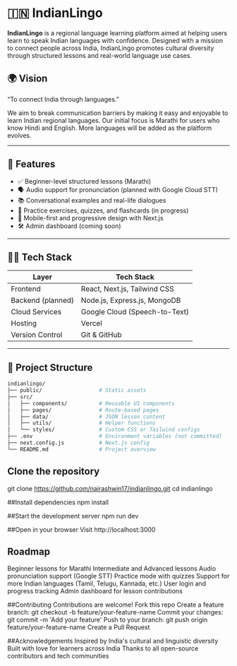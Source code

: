 # 🇮🇳 IndianLingo

**IndianLingo** is a regional language learning platform aimed at helping users learn to speak Indian languages with confidence. Designed with a mission to connect people across India, IndianLingo promotes cultural diversity through structured lessons and real-world language use cases.

## 🌍 Vision

“To connect India through languages.”

We aim to break communication barriers by making it easy and enjoyable to learn Indian regional languages. Our initial focus is Marathi for users who know Hindi and English. More languages will be added as the platform evolves.

---

## 🚀 Features

- ✅ Beginner-level structured lessons (Marathi)
- 🗣️ Audio support for pronunciation (planned with Google Cloud STT)
- 📚 Conversational examples and real-life dialogues
- 🎯 Practice exercises, quizzes, and flashcards (in progress)
- 📱 Mobile-first and progressive design with Next.js
- 🛠️ Admin dashboard (coming soon)

---

## 🧑‍💻 Tech Stack

| Layer        | Tech Stack            |
|--------------|------------------------|
| Frontend     | React, Next.js, Tailwind CSS |
| Backend (planned) | Node.js, Express.js, MongoDB |
| Cloud Services | Google Cloud (Speech-to-Text) |
| Hosting      | Vercel |
| Version Control | Git & GitHub |

---

## 📂 Project Structure

```bash
indianlingo/
├── public/                  # Static assets
├── src/
│   ├── components/          # Reusable UI components
│   ├── pages/               # Route-based pages
│   ├── data/                # JSON lesson content
│   ├── utils/               # Helper functions
│   └── styles/              # Custom CSS or Tailwind configs
├── .env                     # Environment variables (not committed)
├── next.config.js           # Next.js config
└── README.md                # Project overview
```

## Clone the repository
git clone https://github.com/nairashwin17/indianlingo.git
cd indianlingo


##Install dependencies
npm install


##Start the development server
npm run dev


##Open in your browser
Visit http://localhost:3000

## Roadmap
 Beginner lessons for Marathi
 Intermediate and Advanced lessons
 Audio pronunciation support (Google STT)
 Practice mode with quizzes
 Support for more Indian languages (Tamil, Telugu, Kannada, etc.)
 User login and progress tracking
 Admin dashboard for lesson contributions


 ##Contributing
Contributions are welcome!
Fork this repo
Create a feature branch: git checkout -b feature/your-feature-name
Commit your changes: git commit -m 'Add your feature'
Push to your branch: git push origin feature/your-feature-name
Create a Pull Request

##Acknowledgements
Inspired by India's cultural and linguistic diversity
Built with love for learners across India
Thanks to all open-source contributors and tech communities